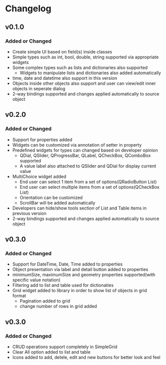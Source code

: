 # Changelog

## v0.1.0

### Added or Changed
- Create simple UI based on field(s) inside classes
- Simple types such as int, bool, double, string supported via appropriate widgets
- Some complex types such as lists and dictionaries also supported
    - Widgets to manipulate lists and dictionaries also added automatically
- time, date and datetime also support in this version
- Objects inside other objects also support and user can view/edit inner objects in seperate dialog
- 2-way bindings supported and changes applied automatically to source object


## v0.2.0

### Added or Changed
- Support for properties added 
- Widgets can be customized via annotation of setter in property
- Predefined widgets for types can changed based on developer opinion
    - QDial, QSlider, QProgressBar, QLabel, QCheckBox, QComboBox supported
    - A value label also attached to QSlider and QDial for display current value
- MultiChoice widget added 
    - End user can select 1 item from a set of options(QRadioButton List)
    - End user can select multiple items from a set of options(QCheckBox List)
    - Orientation can be customized 
    - ScrollBar will be added automatically
- Developers can hide/show tools section of List and Table items in previous version
- 2-way bindings supported and changes applied automatically to source object

## v0.3.0

### Added or Changed
- Support for DateTime, Date, Time added to properties
- Object presentation via label and detail button added to properties
- minimumSize, maximumSize and geometry properties supported(with specific value notation)
- Filtering add to list and table used for dictionaties
- Grid widget added to library in order to show list of objects in grid format
    - Pagination added to grid
    - change number of rows in grid added

## v0.3.0

### Added or Changed
- CRUD operations support completely in SimpleGrid
- Clear All option added to list and table
- Icons added to add, detele, edit and new buttons for better look and feel
